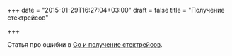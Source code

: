 +++
date = "2015-01-29T16:27:04+03:00"
draft = false
title = "Получение стектрейсов"

+++

<p>Статья про ошибки в <a href="https://bugsnag.com/blog/go-errors">Go и получение стектрейсов</a>.</p>

